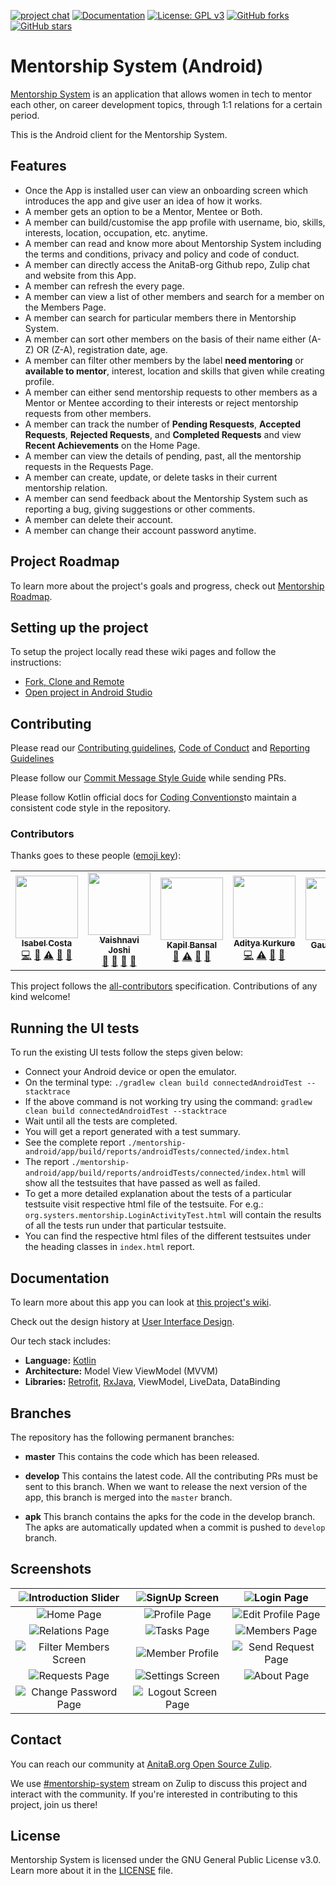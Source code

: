 
[![project chat](https://img.shields.io/badge/zulip-join_chat-brightgreen.svg?logo=zulip)](https://anitab-org.zulipchat.com/#narrow/stream/222534-mentorship-system)
[![Documentation](https://img.shields.io/badge/documentation-mentorship--android-green.svg)](https://anitab-org.github.io/mentorship-android/)
[![License: GPL v3](https://img.shields.io/badge/License-GPL%20v3-blue.svg?logo=GNU)](http://www.gnu.org/licenses/gpl-3.0)
[![GitHub forks](https://img.shields.io/github/forks/anitab-org/mentorship-android?style=social)](https://github.com/anitab-org/mentorship-android/network)
[![GitHub stars](https://img.shields.io/github/stars/anitab-org/mentorship-android?style=social)](https://github.com/anitab-org/mentorship-android/stargazers)

# Mentorship System (Android)

[Mentorship System](https://github.com/anitab-org/mentorship-backend) is an application that allows women in tech to mentor each other, on career development topics, through 1:1 relations for a certain period.

This is the Android client for the Mentorship System.

## Features
* Once the App is installed user can view an onboarding screen which introduces the app and give user an idea of how it works.
* A member gets an option to be a Mentor, Mentee or Both.
* A member can build/customise the app profile with username, bio, skills, interests, location, occupation, etc. anytime.
* A member can read and know more about Mentorship System including the terms and conditions, privacy and policy and code of conduct.
* A member can directly access the AnitaB-org Github repo, Zulip chat and website from this App.
* A member can refresh the every page.
* A member can view a list of other members and search for a member on the Members Page.
* A member can search for particular members there in Mentorship System.
* A member can sort other members on the basis of their name either (A-Z) OR (Z-A), registration date, age.
* A member can filter other members by the label **need mentoring** or **available to mentor**, interest, location and skills that given while creating profile.
* A member can either send mentorship requests to other members as a Mentor or Mentee according to their interests or reject mentorship requests from other members.
* A member can track the number of **Pending Resquests**, **Accepted Requests**, **Rejected Requests**, and **Completed Requests** and view **Recent Achievements** on the Home Page.
* A member can view the details of pending, past, all the mentorship requests in the Requests Page.
* A member can create, update, or delete tasks in their current mentorship relation.
* A member can send feedback about the Mentorship System such as reporting a bug, giving suggestions or other comments.
* A member can delete their account.
* A member can change their account password anytime.

## Project Roadmap

To learn more about the project's goals and progress, check out [Mentorship Roadmap](https://github.com/orgs/anitab-org/projects/2).

## Setting up the project

To setup the project locally read these wiki pages and follow the instructions:

 - [Fork, Clone and Remote](https://github.com/anitab-org/mentorship-android/wiki/Fork%2C-Clone-%26-Remote)
 - [Open project in Android Studio](https://github.com/anitab-org/mentorship-android/wiki/Open-the-project-in-Android-Studio)

## Contributing

Please read our [Contributing guidelines](https://github.com/anitab-org/mentorship-android/blob/develop/.github/CONTRIBUTING.md), [Code of Conduct](http://systers.io/code-of-conduct) and [Reporting Guidelines](http://systers.io/reporting-guidelines)

Please follow our [Commit Message Style Guide](https://github.com/anitab-org/mentorship-android/wiki/Commit-Message-Style-Guide) while sending PRs.

Please follow Kotlin official docs for [Coding Conventions](https://kotlinlang.org/docs/reference/coding-conventions.html)to maintain a consistent code style in the repository.

### Contributors

Thanks goes to these people ([emoji key](https://github.com/all-contributors/all-contributors#emoji-key)):

<!-- ALL-CONTRIBUTORS-LIST:START - Do not remove or modify this section -->
<!-- prettier-ignore-start -->
<!-- markdownlint-disable -->
<table>
  <tr>
    <td align="center"><a href="https://isabelcosta.github.io/"><img src="https://avatars.githubusercontent.com/u/11148726?v=4?s=100" width="100px;" alt=""/><br /><sub><b>Isabel Costa</b></sub></a><br /><a href="https://github.com/anitab-org/mentorship-android/commits?author=isabelcosta" title="Code">💻</a> <a href="#maintenance-isabelcosta" title="Maintenance">🚧</a> <a href="https://github.com/anitab-org/mentorship-android/commits?author=isabelcosta" title="Tests">⚠️</a> <a href="https://github.com/anitab-org/mentorship-android/commits?author=isabelcosta" title="Documentation">📖</a> <a href="#design-isabelcosta" title="Design">🎨</a></td>
    <td align="center"><a href="https://github.com/vj-codes"><img src="https://avatars.githubusercontent.com/u/60894542?v=4?s=100" width="100px;" alt=""/><br /><sub><b>Vaishnavi Joshi</b></sub></a><br /><a href="#maintenance-vj-codes" title="Maintenance">🚧</a> <a href="#design-vj-codes" title="Design">🎨</a> <a href="https://github.com/anitab-org/mentorship-android/pulls?q=is%3Apr+reviewed-by%3Avj-codes" title="Reviewed Pull Requests">👀</a> <a href="#userTesting-vj-codes" title="User Testing">📓</a></td>
    <td align="center"><a href="https://github.com/devkapilbansal"><img src="https://avatars.githubusercontent.com/u/42766576?v=4?s=100" width="100px;" alt=""/><br /><sub><b>Kapil Bansal</b></sub></a><br /><a href="#maintenance-devkapilbansal" title="Maintenance">🚧</a> <a href="https://github.com/anitab-org/mentorship-android/commits?author=devkapilbansal" title="Tests">⚠️</a> <a href="https://github.com/anitab-org/mentorship-android/pulls?q=is%3Apr+reviewed-by%3Adevkapilbansal" title="Reviewed Pull Requests">👀</a> <a href="#userTesting-devkapilbansal" title="User Testing">📓</a></td>
    <td align="center"><a href="https://github.com/epicadk"><img src="https://avatars.githubusercontent.com/u/56596662?v=4?s=100" width="100px;" alt=""/><br /><sub><b>Aditya Kurkure</b></sub></a><br /><a href="https://github.com/anitab-org/mentorship-android/commits?author=epicadk" title="Code">💻</a> <a href="https://github.com/anitab-org/mentorship-android/commits?author=epicadk" title="Tests">⚠️</a> <a href="https://github.com/anitab-org/mentorship-android/pulls?q=is%3Apr+reviewed-by%3Aepicadk" title="Reviewed Pull Requests">👀</a> <a href="#userTesting-epicadk" title="User Testing">📓</a></td>
    <td align="center"><a href="https://github.com/gaurivn"><img src="https://avatars.githubusercontent.com/u/48416306?v=4?s=100" width="100px;" alt=""/><br /><sub><b>Gauri V. Nair</b></sub></a><br /><a href="#maintenance-gaurivn" title="Maintenance">🚧</a> <a href="https://github.com/anitab-org/mentorship-android/pulls?q=is%3Apr+reviewed-by%3Agaurivn" title="Reviewed Pull Requests">👀</a></td>
  </tr>
</table>

<!-- markdownlint-restore -->
<!-- prettier-ignore-end -->

<!-- ALL-CONTRIBUTORS-LIST:END -->

This project follows the [all-contributors](https://github.com/all-contributors/all-contributors) specification.
Contributions of any kind welcome!

## Running the UI tests

To run the existing UI tests follow the steps given below:
* Connect your Android device or open the emulator.
* On the terminal type: `./gradlew clean build connectedAndroidTest --stacktrace`
* If the above command is not working try using the command: `gradlew clean build connectedAndroidTest --stacktrace`
* Wait until all the tests are completed.
* You will get a report generated with a test summary.
* See the complete report `./mentorship-android/app/build/reports/androidTests/connected/index.html`
* The report `./mentorship-android/app/build/reports/androidTests/connected/index.html` will show all the testsuites that have passed as well as failed.
* To get a more detailed explanation about the tests of a particular testsuite visit respective html file of the testsuite.
  For e.g.: `org.systers.mentorship.LoginActivityTest.html` will contain the results of all the tests run under that particular testsuite.
* You can find the respective html files of the different testsuites under the heading classes in `index.html` report.

## Documentation

To learn more about this app you can look at [this project's wiki](https://github.com/anitab-org/mentorship-android/wiki).

Check out the design history at [User Interface Design](https://github.com/anitab-org/mentorship-android/wiki/User-Interface-Design).

Our tech stack includes:
- **Language:** [Kotlin](https://kotlinlang.org/)
- **Architecture:** Model View ViewModel (MVVM)
- **Libraries:** [Retrofit](http://square.github.io/retrofit/), [RxJava](https://github.com/ReactiveX/RxJava), ViewModel, LiveData, DataBinding

## Branches

The repository has the following permanent branches:

 * **master** This contains the code which has been released.

 * **develop** This contains the latest code. All the contributing PRs must be sent to this branch. When we want to release the next version of the app, this branch is merged into the `master` branch.

 * **apk** This branch contains the apks for the code in the develop branch. The apks are automatically updated when a commit is pushed to `develop` branch.

## Screenshots
|![Introduction Slider](https://user-images.githubusercontent.com/63957920/107955208-86743280-6fc3-11eb-9d5f-0e1031beb992.jpeg)|![SignUp Screen](https://user-images.githubusercontent.com/63957920/107955263-968c1200-6fc3-11eb-952d-def226ef1174.jpeg)|![Login Page](https://user-images.githubusercontent.com/63957920/107955213-883df600-6fc3-11eb-9d43-768a25f11aff.jpeg)|
|:---:|:---:|:---:|
|![Home Page](https://user-images.githubusercontent.com/63957920/107955205-84aa6f00-6fc3-11eb-95c7-4db92f18f6df.jpeg)|![Profile Page](https://user-images.githubusercontent.com/63957920/107955253-94c24e80-6fc3-11eb-9463-39aa50cb382c.jpeg)|![Edit Profile Page](https://user-images.githubusercontent.com/63957920/107955188-7f4d2480-6fc3-11eb-8698-66f41d6ae835.jpeg)|
|![Relations Page](https://user-images.githubusercontent.com/63957920/107955255-955ae500-6fc3-11eb-8d00-2664a2dce0cc.jpeg)|![Tasks Page](https://user-images.githubusercontent.com/63957920/107955267-9724a880-6fc3-11eb-9b20-c11ee5013014.jpeg)|![Members Page](https://user-images.githubusercontent.com/63957920/107955249-9429b800-6fc3-11eb-9a67-9a9cdafcb8ba.jpeg)|
|![Filter Members Screen](https://user-images.githubusercontent.com/63957920/107955194-81af7e80-6fc3-11eb-8ce7-c08d7e39b22a.jpeg)|![Member Profile](https://user-images.githubusercontent.com/63957920/107955215-8a07b980-6fc3-11eb-90b8-cde542c517bd.jpeg)|![Send Request Page](https://user-images.githubusercontent.com/63957920/107955259-95f37b80-6fc3-11eb-9e4f-5a284d82195a.jpeg)|
|![Requests Page](https://user-images.githubusercontent.com/63957920/107955257-955ae500-6fc3-11eb-8aec-488ed1cd8e0a.jpeg)|![Settings Screen](https://user-images.githubusercontent.com/63957920/107955260-95f37b80-6fc3-11eb-8862-4e0668c6d6e1.jpeg)|![About Page](https://user-images.githubusercontent.com/63957920/107955159-76f4e980-6fc3-11eb-87f8-464d6e9b9db4.jpeg)|
|![Change Password Page](https://user-images.githubusercontent.com/63957920/107955177-7bb99d80-6fc3-11eb-8a61-729001a3c330.jpeg)|![Logout Screen Page](https://user-images.githubusercontent.com/57872757/126679249-89fb62d3-8dd0-4ec8-a8f5-865d92df57bb.jpg)|
## Contact

You can reach our community at [AnitaB.org Open Source Zulip](https://anitab-org.zulipchat.com/).

We use [#mentorship-system](https://anitab-org.zulipchat.com/#narrow/stream/222534-mentorship-system) stream on Zulip to discuss this project and interact with the community. If you're interested in contributing to this project, join us there!

## License

Mentorship System is licensed under the GNU General Public License v3.0. Learn more about it in the [LICENSE](LICENSE) file.
